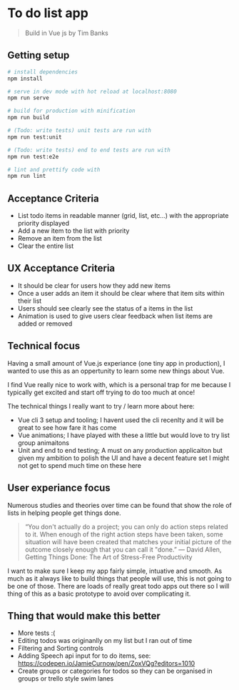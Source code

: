 # To do list app

> Build in Vue js by Tim Banks

## Getting setup

``` bash
# install dependencies
npm install

# serve in dev mode with hot reload at localhost:8080
npm run serve

# build for production with minification
npm run build

# (Todo: write tests) unit tests are run with
npm run test:unit

# (Todo: write tests) end to end tests are run with
npm run test:e2e

# lint and prettify code with
npm run lint
```

## Acceptance Criteria

* List todo items in readable manner (grid, list, etc...) with the appropriate priority displayed
* Add a new item to the list with priority
* Remove an item from the list
* Clear the entire list

## UX Acceptance Criteria

* It should be clear for users how they add new items
* Once a user adds an item it should be clear where that item sits within their list
* Users should see clearly see the status of a items in the list
* Animation is used to give users clear feedback when list items are added or removed


## Technical focus

Having a small amount of Vue.js experiance (one tiny app in production),
I wanted to use this as an oppertunity to learn some new things about Vue.

I find Vue really nice to work with, which is a personal trap for me because I
typically get excited and start off trying to do too much at once!

The technical things I really want to try / learn more about here:
* Vue cli 3 setup and tooling; I havent used the cli recenlty and it will
be great to see how fare it has come
* Vue animations; I have played with these a little but would love to try list group animaitons
* Unit and end to end testing; A must on any production applicaiton but given
my ambition to polish the UI and have a decent feature set I might not get
to spend much time on these here

## User experiance focus

Numerous studies and theories over time can be found that show the role of lists
in helping people get things done.

> “You don't actually do a project; you can only do action steps related to it.
> When enough of the right action steps have been taken, some situation
> will have been created that matches your initial picture of the outcome
> closely enough that you can call it "done.”
― David Allen, Getting Things Done: The Art of Stress-Free Productivity

I want to make sure I keep my app fairly simple, intuative and smooth.
As much as it always like to build things that people will use, this is not
going to be one of those. There are loads of really great todo apps out there
so I will thing of this as a basic prototype to avoid over complicating it.

## Thing that would make this better

* More tests :(
* Editing todos was originanlly on my list but I ran out of time
* Filtering and Sorting controls
* Adding Speech api input for to do items, see: https://codepen.io/JamieCurnow/pen/ZoxVQg?editors=1010
* Create groups or categories for todos so they can be organised in groups or trello style swim lanes

